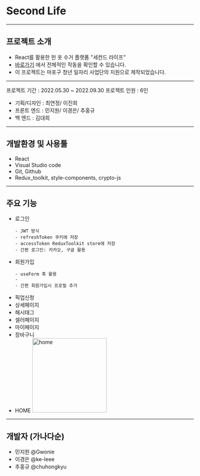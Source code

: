 # Second Life

---

## 프로젝트 소개

- React를 활용한 헌 옷 수거 플랫폼 "세컨드 라이프"
- [바로가기](https://mapo-project.github.io/SecondLife-frontend/) 에서 전체적인 작동을 확인할 수 있습니다.
- 이 프로젝트는 마포구 청년 일자리 사업단의 지원으로 제작되었습니다.

---

프로젝트 기간 : 2022.05.30 ~ 2022.09.30
프로젝트 인원 : 6인

- 기획/디자인 : 최연정/ 이진희
- 프론트 엔드 : 민지원/ 이경은/ 추홍규
- 백 엔드 : 김대희

---

## 개발환경 및 사용툴

- React
- Visual Studio code
- Git, Github
- Redux_toolkit, style-components, crypto-js

---

## 주요 기능

- 로그인
  ```
  - JWT 방식
  - refreshToken 쿠키에 저장
  - accessToken ReduxToolkit store에 저장
  - 간편 로그인: 카카오, 구글 활용
  ```
- 회원가입
  ```
  - useForm 훅 활용
  -
  - 간편 회원가입시 프로필 추가
  ```
- 픽업신청
- 상세페이지
- 해시태그
- 셀러페이지
- 마이페이지
- 장바구니
- HOME
  <img style="width: 200px; height: 200px;" src="https://www.notion.so/mapowork/773589736dfe4e9987b72e10bf536d80" alt="home"/>

---

## 개발자 (가나다순)

- 민지원 @Gwonie
- 이경은 @ke-leee
- 추홍규 @chuhongkyu
